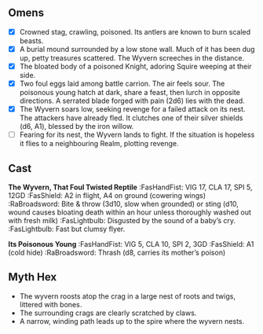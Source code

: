 ## Omens
- [x] Crowned stag, crawling, poisoned. Its antlers are known to burn scaled beasts.
- [x] A burial mound surrounded by a low stone wall. Much of it has been dug up, petty treasures scattered. The Wyvern screeches in the distance.
- [x] The bloated body of a poisoned Knight, adoring Squire weeping at their side.
- [x] Two foul eggs laid among battle carrion. The air feels sour. The poisonous young hatch at dark, share a feast, then lurch in opposite directions. A serrated blade forged with pain (2d6) lies with the dead.
- [x] The Wyvern soars low, seeking revenge for a failed attack on its nest. The attackers have already fled. It clutches one of their silver shields (d6, A1), blessed by the iron willow.
- [ ] Fearing for its nest, the Wyvern lands to fight. If the situation is hopeless it flies to a neighbouring Realm, plotting revenge.
## Cast
**The Wyvern, That Foul Twisted Reptile**
:FasHandFist: VIG 17, CLA 17, SPI 5, 12GD
:FasShield: A2 in flight, A4 on ground (cowering wings)
:RaBroadsword: Bite & throw (3d10, slow when grounded) or sting (d10, wound causes bloating death within an hour unless thoroughly washed out with fresh milk)
:FasLightbulb: Disgusted by the sound of a baby’s cry.
:FasLightbulb: Fast but clumsy flyer.

**Its Poisonous Young**
:FasHandFist: VIG 5, CLA 10, SPI 2, 3GD
:FasShield: A1 (cold hide)
:RaBroadsword: Thrash (d8, carries its mother’s poison)
## Myth Hex
- The wyvern roosts atop the crag in a large nest of roots and twigs, littered with bones. 
- The surrounding crags are clearly scratched by claws.
- A narrow, winding path leads up to the spire where the wyvern nests.